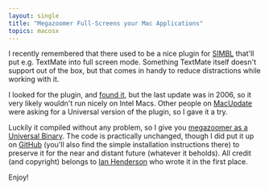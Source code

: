 ```yaml
---
layout: single
title: "Megazoomer Full-Screens your Mac Applications"
topics: macosx
---
```

I recently remembered that there used to be a nice plugin for [SIMBL](http://www.culater.net/software/SIMBL/SIMBL.php) that'll put e.g. TextMate into full screen mode. Something TextMate itself doesn't support out of the box, but that comes in handy to reduce distractions while working with it.

I looked for the plugin, and [found it](http://ianhenderson.org/megazoomer.html), but the last update was in 2006, so it very likely wouldn't run nicely on Intel Macs. Other people on [MacUpdate](http://www.macupdate.com/info.php/id/21275/megazoomer) were asking for a Universal version of the plugin, so I gave it a try.

Luckily it compiled without any problem, so I give you [megazoomer as a Universal Binary](http://www.paperplanes.de/files/megazoomer.zip). The code is practically unchanged, though I did put it up on [GitHub](http://github.com/mattmatt/megazoomer/tree/master) (you'll also find the simple installation instructions there) to preserve it for the near and distant future (whatever it beholds). All credit (and copyright) belongs to [Ian Henderson](http://ianhenderson.org/) who wrote it in the first place.

Enjoy!
